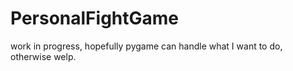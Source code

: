 # PersonalFightGame
work in progress, hopefully pygame can handle what I want to do, otherwise welp.
